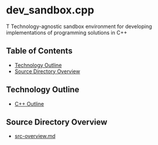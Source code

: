 # dev_sandbox.cpp
T
Technology-agnostic sandbox environment for developing implementations of programming solutions in C++

## Table of Contents

- [Technology Outline](#technology-outline)
- [Source Directory Overview](#source-directory-overview)

## Technology Outline

- [C++ Outline](cpp-outline.md)

## Source Directory Overview

- [src-overview.md](src/src-overview.md)